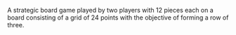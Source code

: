 A strategic board game played by two players with 12 pieces each on a board consisting of a grid of 24 points with the objective of forming a row of three.
